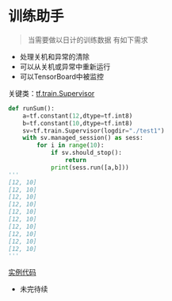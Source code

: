 # 训练助手
> 当需要做以日计的训练数据 有如下需求
- 处理关机和异常的清除
- 可以从关机或异常中重新运行 
- 可以TensorBoard中被监控

关键类：[tf.train.Supervisor](https://www.tensorflow.org/api_docs/python/tf/train/Supervisor)

```python
def runSum():
    a=tf.constant(12,dtype=tf.int8)
    b=tf.constant(10,dtype=tf.int8)
    sv=tf.train.Supervisor(logdir="./test1")
    with sv.managed_session() as sess:
        for i in range(10):
            if sv.should_stop():
                return
            print(sess.run([a,b]))
'''
[12, 10]
[12, 10]
[12, 10]
[12, 10]
[12, 10]
[12, 10]
[12, 10]
[12, 10]
[12, 10]
[12, 10]
'''
```
[实例代码](./SupervisorEx.py)
- 未完待续
